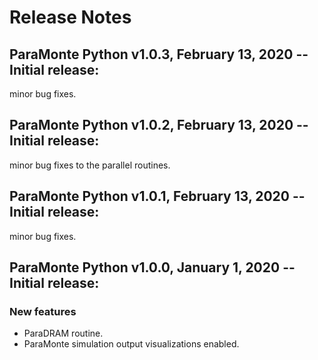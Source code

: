 # Release Notes

## ParaMonte Python v1.0.3, February 13, 2020 -- Initial release:

minor bug fixes.

## ParaMonte Python v1.0.2, February 13, 2020 -- Initial release:

minor bug fixes to the parallel routines.

## ParaMonte Python v1.0.1, February 13, 2020 -- Initial release:

minor bug fixes.

## ParaMonte Python v1.0.0, January 1, 2020 -- Initial release:

### New features  

- ParaDRAM routine.  
- ParaMonte simulation output visualizations enabled.  

